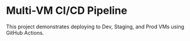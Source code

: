 # Multi-VM CI/CD Pipeline

This project demonstrates deploying to Dev, Staging, and Prod VMs using GitHub Actions.
